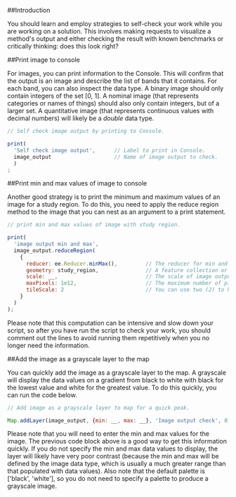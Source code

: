 ##Introduction  

You should learn and employ strategies to self-check your work while you are working on a solution. This involves making requests to visualize a method's output and either checking the result with known benchmarks or critically thinking: does this look right?  

##Print image to console  

For images, you can print information to the Console. This will confirm that the output is an image and describe the list of bands that it contains. For each band, you can also inspect the data type. A binary image should only contain integers of the set [0, 1]. A nominal image (that represents categories or names of things) should also only contain integers, but of a larger set. A quantitative image (that represents continuous values with  decimal numbers) will likely be a _double_ data type.     

```js
// Self check image output by printing to Console.  

print(
  'Self check image output',      // Label to print in Console.
  image_output                    // Name of image output to check.  
  )
;

```
##Print min and max values of image to console

Another good strategy is to print the minimum and maximum values of an image for a study region. To do this, you need to apply the reduce region method to the image that you can nest as an argument to a print statement.   

```js
// print min and max values of image with study region.

print(
  'image output min and max',
  image_output.reduceRegion(
    {
      reducer: ee.Reducer.minMax(),         // The reducer for min and max values.
      geometry: study_region,               // A feature collection or geometry that defines your study site.
      scale: __,                            // The scale of image output.
      maxPixels: 1e12,                      // The maximum number of pixels to use in the computation.
      tileScale: 2                          // You can use two (2) to help if run quickly.
    }
  )
);

```

Please note that this computation can be intensive and slow down your script, so after you have run the script to check your work, you should comment out the lines to avoid running them repetitively when you no longer need the information.

##Add the image as a grayscale layer to the map  

You can quickly add the image as a grayscale layer to the map. A grayscale will display the data values on a gradient from black to white with black for the lowest value and white for the greatest value. To do this quickly, you can run the code below.    

```js
// Add image as a grayscale layer to map for a quick peak.  

Map.addLayer(image_output, {min: __, max: __}, 'Image output check', 0);

```

Please note that you will need to enter the min and max values for the image. The previous code block above is a good way to get this information quickly. If you do not specify the min and max data values to display, the layer will likely have very poor contrast (because the min and max will be defined by the image data type, which is usually a much greater range than that populated with data values). Also note that the default palette is ['black', 'white'], so you do not need to specify a palette to produce a grayscale image.
